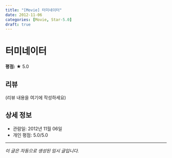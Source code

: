 ```yaml
---
title: "[Movie] 터미네이터"
date: 2012-11-06
categories: [Movie, Star-5.0]
draft: true
---
```


# 터미네이터

**평점:** ★ 5.0

## 리뷰

(리뷰 내용을 여기에 작성하세요)

## 상세 정보

- 관람일: 2012년 11월 06일
- 개인 평점: 5.0/5.0

---

*이 글은 자동으로 생성된 임시 글입니다.*
